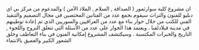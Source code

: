 ان مشروع كلية سوارثمور ( الصداقة , السلام , الملاذ الآمن ) والمدعوم من مركز بي اي دبليو للفنون والتراث سيقوم بجمع عدد من الفنانين المختصين في مجال التصميم والتنفيذ الفني للكتب من خلال حوار بناء مع عدد من العراقيين والسوريين الذي تم إعادة توطينهم في مدينة فيلادلفيا . ويعتمد هذا الحوار على عدد من الأسئلة التي تتعلق النزوح واللجوء , التاريخ والخبرات المكتسبة . وسيكتشف المشروع إمكانية الفنون في بناء التعاطف وخلق الشعور الكبير والعميق بالانتماء